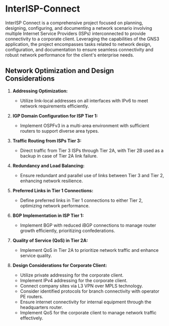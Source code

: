 # InterISP-Connect
InterISP Connect is a comprehensive project focused on planning, designing, configuring, and documenting a network scenario involving multiple Internet Service Providers (ISPs) interconnected to provide connectivity to a corporate client. Leveraging the capabilities of the GNS3 application, the project encompasses tasks related to network design, configuration, and documentation to ensure seamless connectivity and robust network performance for the client's enterprise needs.

 ## Network Optimization and Design Considerations

1. **Addressing Optimization:**
   - Utilize link-local addresses on all interfaces with IPv6 to meet network requirements efficiently.

2. **IGP Domain Configuration for ISP Tier 1:**
   - Implement OSPFv3 in a multi-area environment with sufficient routers to support diverse area types.

3. **Traffic Routing from ISPs Tier 3:**
   - Direct traffic from Tier 3 ISPs through Tier 2A, with Tier 2B used as a backup in case of Tier 2A link failure.

4. **Redundancy and Load Balancing:**
   - Ensure redundant and parallel use of links between Tier 3 and Tier 2, enhancing network resilience.

5. **Preferred Links in Tier 1 Connections:**
   - Define preferred links in Tier 1 connections to either Tier 2, optimizing network performance.

6. **BGP Implementation in ISP Tier 1:**
   - Implement BGP with reduced iBGP connections to manage router growth efficiently, prioritizing confederations.

7. **Quality of Service (QoS) in Tier 2A:**
   - Implement QoS in Tier 2A to prioritize network traffic and enhance service quality.

8. **Design Considerations for Corporate Client:**
   - Utilize private addressing for the corporate client.
   - Implement IPv4 addressing for the corporate client.
   - Connect company sites via L3 VPN over MPLS technology.
   - Consider identified protocols for branch connectivity with operator PE routers.
   - Ensure internet connectivity for internal equipment through the headquarters router.
   - Implement QoS for the corporate client to manage network traffic effectively.
